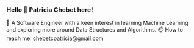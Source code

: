 ### Hello 👋 Patricia Chebet here!

🌱 A Software Engineer with a keen interest in learning Machine Learning and exploring more around Data Structures and Algorithms.
📫 How to reach me: chebetcpatricia@gmail.com

<!--
**PatriciaChebet/PatriciaChebet** is a ✨ _special_ ✨ repository because its `README.md` (this file) appears on your GitHub profile.

Here are some ideas to get you started:
- 
-->

